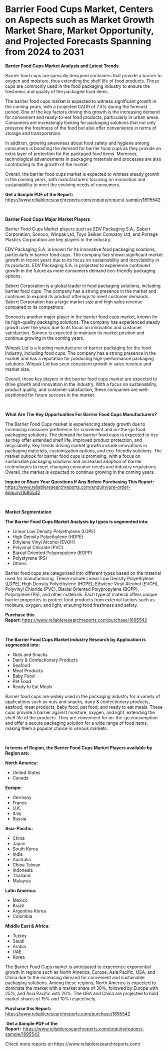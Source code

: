 <p><h1>Barrier Food Cups Market, Centers on Aspects such as Market Growth Market Share, Market Opportunity, and Projected Forecasts Spanning from 2024 to 2031</h1></p><p><strong>Barrier Food Cups Market Analysis and Latest Trends</strong></p>
<p><p>Barrier food cups are specially designed containers that provide a barrier to oxygen and moisture, thus extending the shelf life of food products. These cups are commonly used in the food packaging industry to ensure the freshness and quality of the packaged food items.</p><p>The barrier food cups market is expected to witness significant growth in the coming years, with a projected CAGR of 7.3% during the forecast period. One of the key factors driving this growth is the increasing demand for convenient and ready-to-eat food products, particularly in urban areas. Consumers are increasingly looking for packaging solutions that not only preserve the freshness of the food but also offer convenience in terms of storage and transportation.</p><p>In addition, growing awareness about food safety and hygiene among consumers is boosting the demand for barrier food cups as they provide an extra layer of protection for the packaged food items. Moreover, technological advancements in packaging materials and processes are also contributing to the growth of the market.</p><p>Overall, the barrier food cups market is expected to witness steady growth in the coming years, with manufacturers focusing on innovation and sustainability to meet the evolving needs of consumers.</p></p>
<p><strong>Get a Sample PDF of the Report:&nbsp;</strong> <a href="https://www.reliableresearchreports.com/enquiry/request-sample/1695542">https://www.reliableresearchreports.com/enquiry/request-sample/1695542</a></p>
<p>&nbsp;</p>
<p><strong>Barrier Food Cups Major Market Players</strong></p>
<p><p>Barrier Food Cups Market players such as EDV Packaging S.A., Sabert Corporation, Sonoco, Winpak Ltd, Toyo Seikan Company Ltd, and Portage Plastics Corporation are key players in the industry.</p><p>EDV Packaging S.A. is known for its innovative food packaging solutions, particularly in barrier food cups. The company has shown significant market growth in recent years due to its focus on sustainability and recyclability in its products. EDV Packaging S.A. is projected to experience continued growth in the future as more consumers demand eco-friendly packaging options.</p><p>Sabert Corporation is a global leader in food packaging solutions, including barrier food cups. The company has a strong presence in the market and continues to expand its product offerings to meet customer demands. Sabert Corporation has a large market size and high sales revenue compared to its competitors.</p><p>Sonoco is another major player in the barrier food cups market, known for its high-quality packaging solutions. The company has experienced steady growth over the years due to its focus on innovation and customer satisfaction. Sonoco is expected to maintain its market position and continue growing in the coming years.</p><p>Winpak Ltd is a leading manufacturer of barrier packaging for the food industry, including food cups. The company has a strong presence in the market and has a reputation for producing high-performance packaging solutions. Winpak Ltd has seen consistent growth in sales revenue and market size.</p><p>Overall, these key players in the barrier food cups market are expected to drive growth and innovation in the industry. With a focus on sustainability, product quality, and customer satisfaction, these companies are well-positioned for future success in the market.</p></p>
<p>&nbsp;</p>
<p><strong>What Are The Key Opportunities For Barrier Food Cups Manufacturers?</strong></p>
<p><p>The Barrier Food Cups market is experiencing steady growth due to increasing consumer preference for convenient and on-the-go food packaging solutions. The demand for barrier food cups is expected to rise as they offer extended shelf life, improved product protection, and recyclability. Key trends driving market growth include innovations in packaging materials, customization options, and eco-friendly solutions. The market outlook for barrier food cups is promising, with a focus on sustainable packaging solutions and increased adoption of barrier technologies to meet changing consumer needs and industry regulations. Overall, the market is expected to continue growing in the coming years.</p></p>
<p><strong>Inquire or Share Your Questions If Any Before Purchasing This Report:</strong> <a href="https://www.reliableresearchreports.com/enquiry/pre-order-enquiry/1695542">https://www.reliableresearchreports.com/enquiry/pre-order-enquiry/1695542</a></p>
<p>&nbsp;</p>
<p><strong>Market Segmentation</strong></p>
<p><strong>The Barrier Food Cups Market Analysis by types is segmented into:</strong></p>
<p><ul><li>Linear Low Density Polyethylene (LDPE)</li><li>High Density Polyethylene (HDPE)</li><li>Ethylene Vinyl Alcohol (EVOH)</li><li>Polyvinyl Chloride (PVC)</li><li>Biaxial Oriented Polypropylene (BOPP)</li><li>Polystyrene (PS)</li><li>Others</li></ul></p>
<p><p>Barrier food cups are categorized into different types based on the material used for manufacturing. These include Linear Low Density Polyethylene (LDPE), High Density Polyethylene (HDPE), Ethylene Vinyl Alcohol (EVOH), Polyvinyl Chloride (PVC), Biaxial Oriented Polypropylene (BOPP), Polystyrene (PS), and other materials. Each type of material offers unique barrier properties to protect food products from external factors such as moisture, oxygen, and light, ensuring food freshness and safety.</p></p>
<p><strong>Purchase this Report:&nbsp;</strong><a href="https://www.reliableresearchreports.com/purchase/1695542">https://www.reliableresearchreports.com/purchase/1695542</a></p>
<p>&nbsp;</p>
<p><strong>The Barrier Food Cups Market Industry Research by Application is segmented into:</strong></p>
<p><ul><li>Nuts and Snacks</li><li>Dairy & Confectionary Products</li><li>Seafood</li><li>Meat Products</li><li>Baby Food</li><li>Pet Food</li><li>Ready to Eat Meals</li></ul></p>
<p><p>Barrier food cups are widely used in the packaging industry for a variety of applications such as nuts and snacks, dairy & confectionary products, seafood, meat products, baby food, pet food, and ready to eat meals. These cups provide a barrier against moisture, oxygen, and light, extending the shelf life of the products. They are convenient for on-the-go consumption and offer a secure packaging solution for a wide range of food items, making them a popular choice in various markets.</p></p>
<p>&nbsp;</p>
<p><strong>In terms of Region, the Barrier Food Cups Market Players available by Region are:</strong></p>
<p>
    <p> <strong> North America: </strong>
        <ul>
            <li>United States</li>
            <li>Canada</li>
        </ul>
        </p> 
    <p> <strong> Europe: </strong>
        <ul>
            <li>Germany</li>
            <li>France</li>
            <li>U.K.</li>
            <li>Italy</li>
            <li>Russia</li>
        </ul>
        </p> 
    <p> <strong> Asia-Pacific: </strong>
        <ul>
            <li>China</li>
            <li>Japan</li>
            <li>South Korea</li>
            <li>India</li>
            <li>Australia</li>
            <li>China Taiwan</li>
            <li>Indonesia</li>
            <li>Thailand</li>
            <li>Malaysia</li>
        </ul>
        </p> 
    <p> <strong> Latin America: </strong>
        <ul>
            <li>Mexico</li>
            <li>Brazil</li>
            <li>Argentina Korea</li>
            <li>Colombia</li>
        </ul>
        </p> 
    <p> <strong> Middle East & Africa: </strong>
        <ul>
            <li>Turkey</li>
            <li>Saudi</li>
            <li>Arabia</li>
            <li>UAE</li>
            <li>Korea</li>
        </ul>
    </p>
    </p>
<p><p>The Barrier Food Cups market is anticipated to experience exponential growth in regions such as North America, Europe, Asia Pacific, USA, and China due to the increasing demand for convenient and sustainable packaging solutions. Among these regions, North America is expected to dominate the market with a market share of 30%, followed by Europe with 25%, and Asia Pacific with 20%. The USA and China are projected to hold market shares of 15% and 10% respectively.</p></p>
<p><strong>Purchase this Report: </strong><a href="https://www.reliableresearchreports.com/purchase/1695542">https://www.reliableresearchreports.com/purchase/1695542</a></p>
<p>&nbsp;<strong>Get a Sample PDF of the Report:&nbsp;&nbsp;</strong><a href="https://www.reliableresearchreports.com/enquiry/request-sample/1695542">https://www.reliableresearchreports.com/enquiry/request-sample/1695542</a></p>
<p><strong></strong></p>
<p>Check more reports on https://www.reliableresearchreports.com/</p>